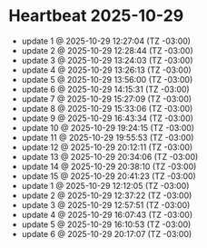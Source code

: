 # Heartbeat 2025-10-29
- update 1 @ 2025-10-29 12:27:04 (TZ -03:00)
- update 2 @ 2025-10-29 12:28:44 (TZ -03:00)
- update 3 @ 2025-10-29 13:24:03 (TZ -03:00)
- update 4 @ 2025-10-29 13:26:13 (TZ -03:00)
- update 5 @ 2025-10-29 13:56:00 (TZ -03:00)
- update 6 @ 2025-10-29 14:15:31 (TZ -03:00)
- update 7 @ 2025-10-29 15:27:09 (TZ -03:00)
- update 8 @ 2025-10-29 15:33:06 (TZ -03:00)
- update 9 @ 2025-10-29 16:43:34 (TZ -03:00)
- update 10 @ 2025-10-29 19:24:15 (TZ -03:00)
- update 11 @ 2025-10-29 19:55:53 (TZ -03:00)
- update 12 @ 2025-10-29 20:12:11 (TZ -03:00)
- update 13 @ 2025-10-29 20:34:06 (TZ -03:00)
- update 14 @ 2025-10-29 20:38:10 (TZ -03:00)
- update 15 @ 2025-10-29 20:41:23 (TZ -03:00)
- update 1 @ 2025-10-29 12:12:05 (TZ -03:00)
- update 2 @ 2025-10-29 12:37:22 (TZ -03:00)
- update 3 @ 2025-10-29 12:57:51 (TZ -03:00)
- update 4 @ 2025-10-29 16:07:43 (TZ -03:00)
- update 5 @ 2025-10-29 16:10:53 (TZ -03:00)
- update 6 @ 2025-10-29 20:17:07 (TZ -03:00)
